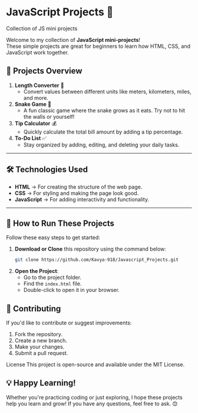 # JavaScript Projects 🚀
Collection of JS mini projects

Welcome to my collection of **JavaScript mini-projects**!  
These simple projects are great for beginners to learn how HTML, CSS, and JavaScript work together.  

## 📌 Projects Overview
1. **Length Converter** 📏  
   - Convert values between different units like meters, kilometers, miles, and more.  
2. **Snake Game** 🐍  
   - A fun classic game where the snake grows as it eats. Try not to hit the walls or yourself!  
3. **Tip Calculator** 💰  
   - Quickly calculate the total bill amount by adding a tip percentage.  
4. **To-Do List** ✅  
   - Stay organized by adding, editing, and deleting your daily tasks.  

---

## 🛠️ Technologies Used
- **HTML** → For creating the structure of the web page.  
- **CSS** → For styling and making the page look good.  
- **JavaScript** → For adding interactivity and functionality.  

---

## 🚀 How to Run These Projects
Follow these easy steps to get started:  
1. **Download or Clone** this repository using the command below:  
    ```bash
    git clone https://github.com/Kavya-918/Javascript_Projects.git
    ```
2. **Open the Project**:  
    - Go to the project folder.  
    - Find the `index.html` file.  
    - Double-click to open it in your browser.  

## 🤝 Contributing
If you'd like to contribute or suggest improvements:  
1. Fork the repository.  
2. Create a new branch.  
3. Make your changes.  
4. Submit a pull request.  

License
This project is open-source and available under the MIT License.

## 💡 Happy Learning!
Whether you're practicing coding or just exploring, I hope these projects help you learn and grow! If you have any questions, feel free to ask. 😊



